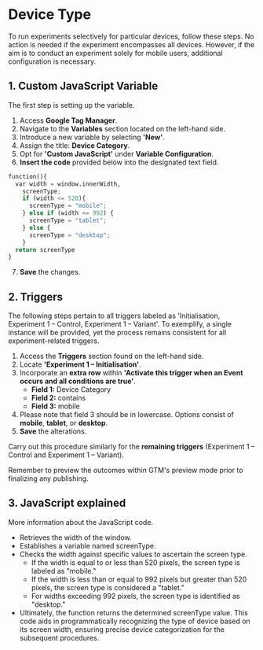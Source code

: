 # Device Type
To run experiments selectively for particular devices, follow these steps. No action is needed if the experiment encompasses all devices. However, if the aim is to conduct an experiment solely for mobile users, additional configuration is necessary.

## 1. Custom JavaScript Variable
The first step is setting up the variable.

1. Access **Google Tag Manager**.
2. Navigate to the **Variables** section located on the left-hand side.
3. Introduce a new variable by selecting **'New'**.
4. Assign the title: **Device Category**.
5. Opt for **'Custom JavaScript'** under **Variable Configuration**.
6. **Insert the code** provided below into the designated text field.

``` py linenums="1"
function(){
  var width = window.innerWidth,
    screenType;
    if (width <= 520){
      screenType = "mobile";
    } else if (width <= 992) {
      screenType = "tablet";
    } else {
      screenType = "desktop";
    }
  return screenType
}
```
7. **Save** the changes.

## 2. Triggers
The following steps pertain to all triggers labeled as 'Initialisation, Experiment 1 – Control, Experiment 1 – Variant'. To exemplify, a single instance will be provided, yet the process remains consistent for all experiment-related triggers.

1. Access the **Triggers** section found on the left-hand side.
2. Locate **'Experiment 1 – Initialisation'**.
3. Incorporate an **extra row** within **'Activate this trigger when an Event occurs and all conditions are true'**.
    * **Field 1:** Device Category
    * **Field 2:** contains
    * **Field 3:** mobile
4. Please note that field 3 should be in lowercase. Options consist of **mobile**, **tablet**, or **desktop**.
5. **Save** the alterations.

Carry out this procedure similarly for the **remaining triggers** (Experiment 1 – Control and Experiment 1 – Variant).

Remember to preview the outcomes within GTM's preview mode prior to finalizing any publishing.

## 3. JavaScript explained
More information about the JavaScript code.

* Retrieves the width of the window.
* Establishes a variable named screenType.
* Checks the width against specific values to ascertain the screen type.
    * If the width is equal to or less than 520 pixels, the screen type is labeled as "mobile."
    * If the width is less than or equal to 992 pixels but greater than 520 pixels, the screen type is considered a "tablet."
    * For widths exceeding 992 pixels, the screen type is identified as "desktop."
* Ultimately, the function returns the determined screenType value. This code aids in programmatically recognizing the type of device based on its screen width, ensuring precise device categorization for the subsequent procedures.